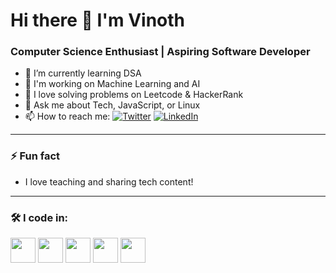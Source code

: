 # Hi there 👋 I'm Vinoth

### Computer Science Enthusiast | Aspiring Software Developer

- 🌱 I’m currently learning DSA
- 🤖 I'm working on Machine Learning and AI
- 🧠 I love solving problems on Leetcode & HackerRank
- 💬 Ask me about Tech, JavaScript, or Linux
- 📫 How to reach me:
  [![Twitter](https://img.shields.io/badge/Twitter-1DA1F2?style=flat&logo=twitter&logoColor=white)](https://twitter.com/yourhandle)
  [![LinkedIn](https://img.shields.io/badge/LinkedIn-0077B5?style=flat&logo=linkedin&logoColor=white)](https://linkedin.com/in/yourhandle)

---

### ⚡ Fun fact
- I love teaching and sharing tech content!

---

### 🛠 I code in:

<p>
  <img src="https://cdn.jsdelivr.net/gh/devicons/devicon/icons/python/python-original.svg" width="40"/>
  <img src="https://cdn.jsdelivr.net/gh/devicons/devicon/icons/java/java-original.svg" width="40"/>
  <img src="https://cdn.jsdelivr.net/gh/devicons/devicon/icons/html5/html5-original.svg" width="40"/>
  <img src="https://cdn.jsdelivr.net/gh/devicons/devicon/icons/css3/css3-original.svg" width="40"/>
  <img src="https://cdn.jsdelivr.net/gh/devicons/devicon/icons/bootstrap/bootstrap-original.svg" width="40"/>
 
</p>
